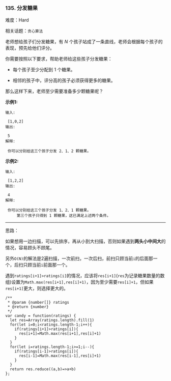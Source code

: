 ### 135. 分发糖果

难度：Hard

相关话题：`贪心算法`

老师想给孩子们分发糖果，有 *N* 个孩子站成了一条直线，老师会根据每个孩子的表现，预先给他们评分。



你需要按照以下要求，帮助老师给这些孩子分发糖果：




* 每个孩子至少分配到 1 个糖果。

* 相邻的孩子中，评分高的孩子必须获得更多的糖果。





那么这样下来，老师至少需要准备多少颗糖果呢？



**示例1:** 





```
输入:

 [1,0,2]
输出:

 5
解释:

 你可以分别给这三个孩子分发 2、1、2 颗糖果。

```


**示例2:** 





```
输入:

 [1,2,2]
输出:

 4
解释:

 你可以分别给这三个孩子分发 1、2、1 颗糖果。
     第三个孩子只得到 1 颗糖果，这已满足上述两个条件。
```



-----

思路：

如果想用一边扫描，可以先排序，再从小到大扫描，否则如果遇到**两头小中间大**的情况，容易顾头不顾尾。

另外`O(N)`的解法是2遍扫描，一次前扫，一次后扫，前扫只顾当前`i`的后面那一个，后扫只顾当前`i`前面那一个。

遇到`ratings[i+1]>ratings[i]`的情况，应该将`res[i+1]`(`res`为记录糖果数量的数组)设置为`Math.max(res[i+1],res[i]+1)`，因为至少需要`res[i]+1`，但如果
`res[i+1]`更大，则选择更大的。


```
/**
 * @param {number[]} ratings
 * @return {number}
 */
var candy = function(ratings) {
  let res=Array(ratings.length).fill(1)
  for(let i=0;i<ratings.length-1;i++){
    if(ratings[i+1]>ratings[i]){
      res[i+1]=Math.max(res[i+1],res[i]+1)
    }
  }
  for(let i=ratings.length-1;i>=1;i--){
    if(ratings[i-1]>ratings[i]){
      res[i-1]=Math.max(res[i-1],res[i]+1)
    }
  }
  return res.reduce((a,b)=>a+b)
};



```

